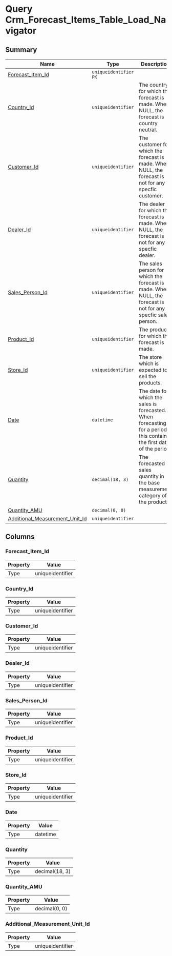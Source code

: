 # Query Crm_Forecast_Items_Table_Load_Navigator


## Summary

| Name | Type | Description |
| - | - | --- |
|[Forecast_Item_Id](#forecast_item_id)|`uniqueidentifier` `PK`||
|[Country_Id](#country_id)|`uniqueidentifier` |The country for which the forecast is made. When NULL, the forecast is country neutral.|
|[Customer_Id](#customer_id)|`uniqueidentifier` |The customer for which the forecast is made. When NULL, the forecast is not for any specfic customer.|
|[Dealer_Id](#dealer_id)|`uniqueidentifier` |The dealer for which the forecast is made. When NULL, the forecast is not for any specfic dealer.|
|[Sales_Person_Id](#sales_person_id)|`uniqueidentifier` |The sales person for which the forecast is made. When NULL, the forecast is not for any specfic sales person.|
|[Product_Id](#product_id)|`uniqueidentifier` |The product for which the forecast is made.|
|[Store_Id](#store_id)|`uniqueidentifier` |The store which is expected to sell the products.|
|[Date](#date)|`datetime` |The date for which the sales is forecasted. When forecasting for a period, this contains the first date of the period|
|[Quantity](#quantity)|`decimal(18, 3)` |The forecasted sales quantity in the base measurement category of the product|
|[Quantity_AMU](#quantity_amu)|`decimal(0, 0)` ||
|[Additional_Measurement_Unit_Id](#additional_measurement_unit_id)|`uniqueidentifier` ||

## Columns

### Forecast_Item_Id

| Property | Value |
| - | - |
|Type|uniqueidentifier|

### Country_Id

| Property | Value |
| - | - |
|Type|uniqueidentifier|

### Customer_Id

| Property | Value |
| - | - |
|Type|uniqueidentifier|

### Dealer_Id

| Property | Value |
| - | - |
|Type|uniqueidentifier|

### Sales_Person_Id

| Property | Value |
| - | - |
|Type|uniqueidentifier|

### Product_Id

| Property | Value |
| - | - |
|Type|uniqueidentifier|

### Store_Id

| Property | Value |
| - | - |
|Type|uniqueidentifier|

### Date

| Property | Value |
| - | - |
|Type|datetime|

### Quantity

| Property | Value |
| - | - |
|Type|decimal(18, 3)|

### Quantity_AMU

| Property | Value |
| - | - |
|Type|decimal(0, 0)|

### Additional_Measurement_Unit_Id

| Property | Value |
| - | - |
|Type|uniqueidentifier|


